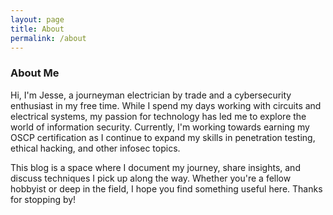 ```yaml
---
layout: page
title: About
permalink: /about
---
```


### About Me

Hi, I'm Jesse, a journeyman electrician by trade and a cybersecurity enthusiast in my free time. While I spend my days working with circuits and electrical systems, my passion for technology has led me to explore the world of information security. Currently, I'm working towards earning my OSCP certification as I continue to expand my skills in penetration testing, ethical hacking, and other infosec topics.

This blog is a space where I document my journey, share insights, and discuss techniques I pick up along the way. Whether you're a fellow hobbyist or deep in the field, I hope you find something useful here. Thanks for stopping by!
